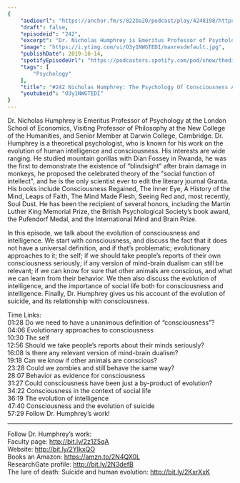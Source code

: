 ```yaml
---
{
	"audiourl": "https://anchor.fm/s/822ba20/podcast/play/4248198/https%3A%2F%2Fd3ctxlq1ktw2nl.cloudfront.net%2Fproduction%2F2019-7-16%2F21095098-44100-2-168c169efd8d7.m4a",
	"draft": false,
	"episodeid": "242",
	"excerpt": "Dr. Nicholas Humphrey is Emeritus Professor of Psychology at the London School of Economics, Visiting Professor of Philosophy at the New College of the Humanities, and Senior Member at Darwin College, Cambridge. Dr. Humphrey is a theoretical psychologist, who is known for his work on the evolution of human intelligence and consciousness. His interests are wide ranging. He studied mountain gorillas with Dian Fossey in Rwanda, he was the first to demonstrate the existence of “blindsight” after brain damage in monkeys, he proposed the celebrated theory of the \"social function of intellect\", and he is the only scientist ever to edit the literary journal Granta. His books include Consciousness Regained, The Inner Eye, A History of the Mind, Leaps of Faith, The Mind Made Flesh, Seeing Red and, most recently, Soul Dust. He has been the recipient of several honors, including the Martin Luther King Memorial Prize, the British Psychological Society’s book award, the Pufendorf Medal, and the International Mind and Brain Prize.",
	"image": "https://i.ytimg.com/vi/O3y1NWGTEDI/maxresdefault.jpg",
	"publishDate": 2019-10-14,
	"spotifyEpisodeUrl": "https://podcasters.spotify.com/pod/show/thedissenter/episodes/242-Nicholas-Humphrey-The-Psychology-Of-Consciousness-And-Intelligence-e50566",
	"tags": [
		"Psychology"
	],
	"title": "#242 Nicholas Humphrey: The Psychology Of Consciousness And Intelligence",
	"youtubeid": "O3y1NWGTEDI"
}
---
```

Dr. Nicholas Humphrey is Emeritus Professor of Psychology at the London School of Economics, Visiting Professor of Philosophy at the New College of the Humanities, and Senior Member at Darwin College, Cambridge. Dr. Humphrey is a theoretical psychologist, who is known for his work on the evolution of human intelligence and consciousness. His interests are wide ranging. He studied mountain gorillas with Dian Fossey in Rwanda, he was the first to demonstrate the existence of “blindsight” after brain damage in monkeys, he proposed the celebrated theory of the "social function of intellect", and he is the only scientist ever to edit the literary journal Granta. His books include Consciousness Regained, The Inner Eye, A History of the Mind, Leaps of Faith, The Mind Made Flesh, Seeing Red and, most recently, Soul Dust. He has been the recipient of several honors, including the Martin Luther King Memorial Prize, the British Psychological Society’s book award, the Pufendorf Medal, and the International Mind and Brain Prize.

In this episode, we talk about the evolution of consciousness and intelligence. We start with consciousness, and discuss the fact that it does not have a universal definition, and if that’s problematic; evolutionary approaches to it; the self; if we should take people’s reports of their own consciousness seriously; if any version of mind-brain dualism can still be relevant; if we can know for sure that other animals are conscious, and what we can learn from their behavior. We then also discuss the evolution of intelligence, and the importance of social life both for consciousness and intelligence. Finally, Dr. Humphrey gives us his account of the evolution of suicide, and its relationship with consciousness.

Time Links:  
<time>01:28</time> Do we need to have a unanimous definition of “consciousness”?  
<time>04:06</time> Evolutionary approaches to consciousness  
<time>10:30</time> The self  
<time>12:56</time> Should we take people’s reports about their minds seriously?  
<time>16:08</time> Is there any relevant version of mind-brain dualism?  
<time>19:18</time> Can we know if other animals are conscious?  
<time>23:28</time> Could we zombies and still behave the same way?  
<time>28:07</time> Behavior as evidence for consciousness  
<time>31:27</time> Could consciousness have been just a by-product of evolution?  
<time>34:22</time> Consciousness in the context of social life  
<time>36:19</time> The evolution of intelligence  
<time>47:40</time> Consciousness and the evolution of suicide  
<time>57:29</time> Follow Dr. Humphrey’s work!

---

Follow Dr. Humphrey’s work:  
Faculty page: http://bit.ly/2z1Z5qA  
Website: http://bit.ly/2YIkxQO  
Books an Amazon: https://amzn.to/2N4QX0L  
ResearchGate profile: http://bit.ly/2N3defB  
The lure of death: Suicide and human evolution: http://bit.ly/2KxrXxK
